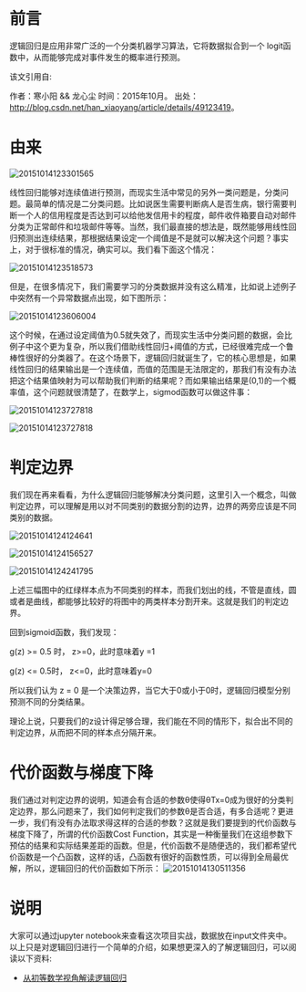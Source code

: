 # 前言

逻辑回归是应用非常广泛的一个分类机器学习算法，它将数据拟合到一个 logit函数中，从而能够完成对事件发生的概率进行预测。

该文引用自:

作者：寒小阳 && 龙心尘
时间：2015年10月。
出处：<http://blog.csdn.net/han_xiaoyang/article/details/49123419>。

# 由来

![20151014123301565](./images/20151014123301565.png)

线性回归能够对连续值进行预测，而现实生活中常见的另外一类问题是，分类问题。最简单的情况是二分类问题。比如说医生需要判断病人是否生病，银行需要判断一个人的信用程度是否达到可以给他发信用卡的程度，邮件收件箱要自动对邮件分类为正常邮件和垃圾邮件等等。当然，我们最直接的想法是，既然能够用线性回归预测出连续结果，那根据结果设定一个阈值是不是就可以解决这个问题？事实上，对于很标准的情况，确实可以。我们看下面这个情况：

![20151014123518573](./images/20151014123518573.png)

但是，在很多情况下，我们需要学习的分类数据并没有这么精准，比如说上述例子中突然有一个异常数据点出现，如下图所示：

![20151014123606004](./images/20151014123606004.png)

这个时候，在通过设定阈值为0.5就失效了，而现实生活中分类问题的数据，会比例子中这个更为复杂，所以我们借助线性回归+阈值的方式，已经很难完成一个鲁棒性很好的分类器了。在这个场景下，逻辑回归就诞生了，它的核心思想是，如果线性回归的结果输出是一个连续值，而值的范围是无法限定的，那我们有没有办法把这个结果值映射为可以帮助我们判断的结果呢？而如果输出结果是(0,1)的一个概率值，这个问题就很清楚了，在数学上，sigmod函数可以做这件事：

![20151014123727818](./images/20151014123727818.png)

![20151014123727818](./images/20151014124034991.png)

# 判定边界

我们现在再来看看，为什么逻辑回归能够解决分类问题，这里引入一个概念，叫做判定边界，可以理解是用以对不同类别的数据分割的边界，边界的两旁应该是不同类别的数据。

![20151014124124641](./images/20151014124124641.png)

![20151014124156527](./images/20151014124156527.png)

![20151014124241795](./images/20151014124241795.png)

上述三幅图中的红绿样本点为不同类别的样本，而我们划出的线，不管是直线，圆或者是曲线，都能够比较好的将图中的两类样本分割开来。这就是我们的判定边界。

回到sigmoid函数，我们发现：

g(z) >= 0.5 时， z>=0，此时意味着y =1

g(z) <= 0.5时， z<=0，此时意味着y=0

所以我们认为 z = 0 是一个决策边界，当它大于0或小于0时，逻辑回归模型分别预测不同的分类结果。

理论上说，只要我们的z设计得足够合理，我们能在不同的情形下，拟合出不同的判定边界，从而把不同的样本点分隔开来。

# 代价函数与梯度下降

我们通过对判定边界的说明，知道会有合适的参数θ使得θTx=0成为很好的分类判定边界，那么问题来了，我们如何判定我们的参数θ是否合适，有多合适呢？更进一步，我们有没有办法取求得这样的合适的参数？这就是我们要提到的代价函数与梯度下降了，所谓的代价函数Cost Function，其实是一种衡量我们在这组参数下预估的结果和实际结果差距的函数。但是，代价函数不是随便选的，我们都希望代价函数是一个凸函数，这样的话，凸函数有很好的函数性质，可以得到全局最优解，所以，逻辑回归的代价函数如下所示：
![20151014130511356](./images/20151014130511356.jpg)

# 说明

大家可以通过jupyter notebook来查看这次项目实战，数据放在input文件夹中。以上只是对逻辑回归进行一个简单的介绍，如果想更深入的了解逻辑回归，可以阅读以下资料:

- [从初等数学视角解读逻辑回归](http://blog.csdn.net/han_xiaoyang/article/details/49332321)
